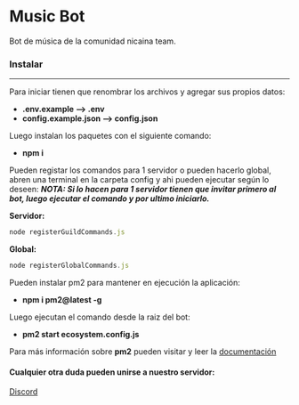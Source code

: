 # Music Bot

Bot de música de la comunidad nicaina team.

### Instalar

------------
Para iniciar tienen que renombrar los archivos y agregar sus propios datos:

- **.env.example --> .env**
- **config.example.json --> config.json**

Luego instalan los paquetes con el siguiente comando:

- **npm i**

Pueden registar los comandos para 1 servidor o pueden hacerlo global, abren una terminal en la carpeta config y ahi pueden ejecutar según lo deseen:
***NOTA: Si lo hacen para 1 servidor tienen que invitar primero al bot, luego ejecutar el comando y por ultimo iniciarlo.***

**Servidor:**
```javascript
node registerGuildCommands.js
```

**Global:**
```javascript
node registerGlobalCommands.js
```

Pueden instalar pm2 para mantener en ejecución la aplicación:
- **npm i pm2@latest -g**

Luego ejecutan el comando desde la raiz del bot:
- **pm2 start ecosystem.config.js**

Para más información sobre **pm2** pueden visitar y leer la [documentación](https://pm2.keymetrics.io/docs/usage/quick-start/)

#### Cualquier otra duda pueden unirse a nuestro servidor:
[Discord](https://discord.gg/XhRMnh3KXZ)
